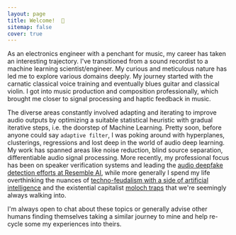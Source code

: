 ```yaml
---
layout: page
title: Welcome!  🎉
sitemap: false
cover: true
---
```


As an electronics engineer with a penchant for music, my career has taken an interesting trajectory. I've transitioned from a sound recordist to a machine learning scientist/engineer. My curious and meticulous nature has led me to explore various domains deeply. My journey started with the carnatic classical voice training and eventually blues guitar and classical violin. I got into music production and composition professionally, which brought me closer to signal processing and haptic feedback in music. 

The diverse areas constantly involved adapting and iterating to improve audio outputs by optimizing a suitable statistical heuristic with gradual iterative steps, i.e. the doorstep of Machine Learning. Pretty soon, before anyone could say `adaptive filter`, I was poking around with hyperplanes, clusterings, regressions and lost deep in the world of audio deep learning. My work has spanned areas like noise reduction, blind source separation, differentiable audio signal processing. More recently, my professional focus has been on speaker verification systems and leading the [audio deepfake detection efforts at Resemble AI](https://www.resemble.ai/detect/), while more generally I spend my life overthinking the nuances of [techno-feudalism with a side of artificial intelligence](https://www.ted.com/talks/yanis_varoufakis_capitalism_will_eat_democracy_unless_we_speak_up) and the existential capitalist [moloch traps](https://www.ted.com/talks/liv_boeree_the_dark_side_of_competition_in_ai) that we're seemingly always walking into.

I'm always open to chat about these topics or generally advise other humans finding themselves taking a similar journey to mine and help re-cycle some my experiences into theirs.

[//]: # (## First Steps)

[//]: # (Start by reading the [Documentation]{:.heading.flip-title}.)

[//]: # (Specifically, the chapters below should be relevant now:)

[//]: # ()
[//]: # (* [Install]{:.heading.flip-title} --- How to install and run Hydejack.)

[//]: # (* [Config]{:.heading.flip-title} --- Once Jekyll is running you can start with basic configuration.)

[//]: # ({:.related-posts.faded})

[//]: # ()
[//]: # (After you've familiarized yourself with Hydejack, you can delete the following folders and files)

[//]: # (containing example content:)

[//]: # (~~~)

[//]: # (├── _featured_categories)

[//]: # (│   └── example.md)

[//]: # (├── _projects)

[//]: # (│   └── *)

[//]: # (├── docs)

[//]: # (├── example)

[//]: # (├── licenses)

[//]: # (~~~)

[documentation]: docs/README.md
[install]: docs/install.md
[upgrade]: docs/upgrade.md
[config]: docs/config.md
